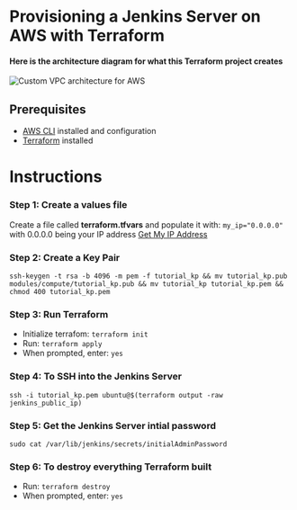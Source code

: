 # Provisioning a Jenkins Server on AWS with Terraform

#### Here is the architecture diagram for what this Terraform project creates
![Custom VPC architecture for AWS](https://cdn-images-1.medium.com/max/800/1*o8O9e6Q1Rd-pG3qmnC4o_w.png)

## Prerequisites
- [AWS CLI](https://docs.aws.amazon.com/cli/latest/userguide/getting-started-install.html) installed and configuration
- [Terraform](https://www.terraform.io/downloads) installed

# Instructions

### Step 1: Create a values file
Create a file called **terraform.tfvars** and populate it with: `my_ip="0.0.0.0"` with 0.0.0.0 being your IP address [Get My IP Address](https://whatismyipaddress.com/)


### Step 2: Create a Key Pair
`ssh-keygen -t rsa -b 4096 -m pem -f tutorial_kp && mv tutorial_kp.pub modules/compute/tutorial_kp.pub && mv tutorial_kp tutorial_kp.pem && chmod 400 tutorial_kp.pem`


### Step 3: Run Terraform
- Initialize terrafom: `terraform init`
- Run: `terraform apply`
- When prompted, enter: `yes`


### Step 4: To SSH into the Jenkins Server
`ssh -i tutorial_kp.pem ubuntu@$(terraform output -raw jenkins_public_ip)`


### Step 5: Get the Jenkins Server intial password
`sudo cat /var/lib/jenkins/secrets/initialAdminPassword`


### Step 6: To destroy everything Terraform built
- Run: `terraform destroy`
- When prompted, enter: `yes`
